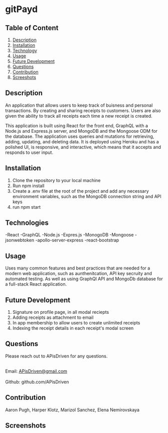 # gitPayd 

## Table of Content 
1. [Description](#description)
2. [Installation](#installation)
3. [Technology](#technologies)
4. [Usage](#usage)
5. [Future Development](#FutrueDevelopment)
6. [Questions](#questions)
7. [Contribution](#contribution)
8. [Screeshots](#screenshots)

<a name = "description"></a>
## Description

An application that allows users to keep track of buisness and personal transactions. By creating and sharing receipts to customers. Users are also given the ability to track all receipts each time a new receipt is created. 

This application is built using React for the front end, GraphQL with a Node.js and Express.js server, and MongoDB and the Mongoose ODM for the database. The application uses queries and mutations for retrieving, adding, updating, and deleting data. It is deployed using Heroku and has a polished UI, is responsive, and interactive, which means that it accepts and responds to user input.


<a name = "installation"></a>
## Installation
1. Clone the repository to your local machine 
2. Run npm install 
3. Create a .env file at the root of the project and add any necessary environment variables, such as the MongoDB connection string and API keys
4. run npm start 

<a name = "Technologies"></a>
## Technologies
-React
-GraphQL
-Node.js
-Expres.js
-MonogoDB
-Mongoose
-jsonwebtoken
-apollo-server-express
-react-bootstrap

<a name = "usage"></a>
## Usage
Uses many common features and best practices that are needed for a modern web application, such as aunthenitcation, API key secruity and automated testing. As well as using GraphQl API and MongoDb database for a full-stack React application. 

<a name = "Futrue Development"></a>
## Future Development
 1. Signature on profile page, in all modal reciepts 
 2. Adding receipts as attachment to email 
 3. In app membership to allow users to create unlimited receipts
 4. Indexing the receipt details in each receipt's modal screen

<a name = "questions"></a>
## Questions
Please reach out to APisDriven for any questions.

<br> Email: APisDriven@gmail.com </br>
<br> Github: github.com/APisDriven </br>

<a name = "contribution"></a>
## Contribution
Aaron Pugh, Harper Klotz, Marizol Sanchez, Elena Nemirovskaya 

<a name = "Futrue Development"></a>
## Screenshots 
